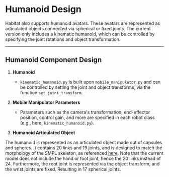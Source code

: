 Humanoid Design
==============================

Habitat also supports humanoid avatars. These avatars are represented as articulated objects connected via spherical or fixed joints. The current version only includes a kinematic humanoid, which can be controlled by specifying the joint rotations and object transformation.

---

## Humanoid Component Design

1. **Humanoid**
    - `kinematic_humanoid.py` is built upon `mobile_manipulator.py` and can be controlled by setting the joint and object transforms, via the function `set_joint_transform`.

1. **Mobile Manipulator Parameters**
    - Parameters such as the camera's transformation, end-effector position, control gain, and more are specified in each robot class (e.g., here, `kinematic_humanoid.py`).

1. **Humanoid Articulated Object**

The humanoid is represented as an articulated object made out of capsules and spheres. It contains 20 links and 19 joints, and is designed to match the morphology of the SMPL skeleton, as referenced [here](https://files.is.tue.mpg.de/black/talks/SMPL-made-simple-FAQs.pdf). Note that the current model does not include the hand or foot joint, hence the 20 links instead of 24. Furthermore, the root joint is represented via the object transform, and the wrist joints are fixed. Resulting in 17 spherical joints.
